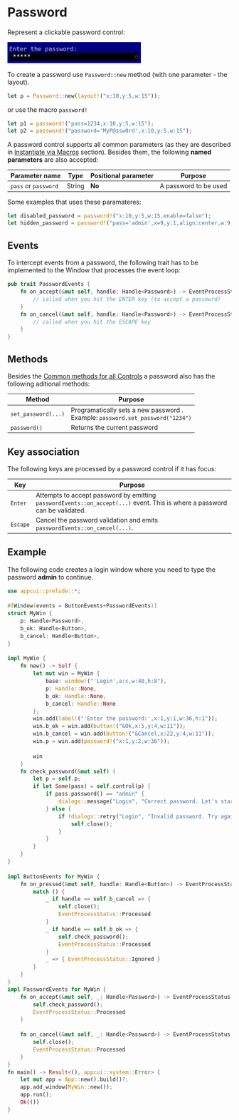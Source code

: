 # Password

Represent a clickable password control:

<img src="img/password.png" width=300/>

To create a password use `Password::new` method (with one parameter - the layout).
```rs
let p = Password::new(layout!("x:10,y:5,w:15"));
```
or use the macro `password!`
```rs
let p1 = password!("pass=1234,x:10,y:5,w:15");
let p2 = password!("password='MyP@ssw0rd',x:10,y:5,w:15");
```

A password control supports all common parameters (as they are described in [Instantiate via Macros](../instantiate_via_macros.md) section). Besides them, the following **named parameters** are also accepted:

| Parameter name       | Type   | Positional parameter | Purpose               |
| -------------------- | ------ | -------------------- | --------------------- |
| `pass` or `password` | String | **No**               | A password to be used |


Some examples that uses these paramateres:
```rs
let disabled_password = password!("x:10,y:5,w:15,enable=false");
let hidden_password = password!("pass='admin',x=9,y:1,align:center,w:9,visible=false");
```

## Events
To intercept events from a password, the following trait has to be implemented to the Window that processes the event loop:
```rs
pub trait PasswordEvents {
    fn on_accept(&mut self, handle: Handle<Password>) -> EventProcessStatus {
        // called when you hit the ENTER key (to accept a passowrd)
    }
    fn on_cancel(&mut self, handle: Handle<Password>) -> EventProcessStatus {
        // called when you hit the ESCAPE key
    }
}
```

## Methods

Besides the [Common methods for all Controls](../common_methods.md) a password also has the following aditional methods:

| Method              | Purpose                                                                           |
| ------------------- | --------------------------------------------------------------------------------- |
| `set_password(...)` | Programatically sets a new password .<br>Example: `password.set_password("1234")` |
| `password()`        | Returns the current password                                                      |

## Key association

The following keys are processed by a password control if it has focus:

| Key      | Purpose                                                                                                                     |
| -------- | --------------------------------------------------------------------------------------------------------------------------- |
| `Enter`  | Attempts to accept password by emitting `passwordEvents::on_accept(...)` event.  This is where a password can be validated. |
| `Escape` | Cancel the password validation and emits `passwordEvents::on_cancel(...)`.                                                  |


## Example

The following code creates a login window where you need to type the password **admin** to continue.

```rs
use appcui::prelude::*;

#[Window(events = ButtonEvents+PasswordEvents)]
struct MyWin {
    p: Handle<Password>,
    b_ok: Handle<Button>,
    b_cancel: Handle<Button>,
}

impl MyWin {
    fn new() -> Self {
        let mut win = MyWin {
            base: window!("'Login',a:c,w:40,h:8"),
            p: Handle::None,
            b_ok: Handle::None,
            b_cancel: Handle::None
        };
        win.add(label!("'Enter the password:',x:1,y:1,w:36,h:1"));
        win.b_ok = win.add(button!("&Ok,x:5,y:4,w:11"));
        win.b_cancel = win.add(button!("&Cancel,x:22,y:4,w:11"));
        win.p = win.add(password!("x:1,y:2,w:36"));

        win
    }
    fn check_password(&mut self) {
        let p = self.p;
        if let Some(pass) = self.control(p) {
            if pass.password() == "admin" {
                dialogs::message("Login", "Correct password. Let's start !");
            } else {
                if !dialogs::retry("Login", "Invalid password. Try again ?") {
                    self.close();
                }
            }
        }
    }
}

impl ButtonEvents for MyWin {
    fn on_pressed(&mut self, handle: Handle<Button>) -> EventProcessStatus {
        match () {
            _ if handle == self.b_cancel => {
                self.close();
                EventProcessStatus::Processed
            }
            _ if handle == self.b_ok => {
                self.check_password();
                EventProcessStatus::Processed
            }
            _ => { EventProcessStatus::Ignored }
        }
    }
}
impl PasswordEvents for MyWin {
    fn on_accept(&mut self, _: Handle<Password>) -> EventProcessStatus {
        self.check_password();
        EventProcessStatus::Processed
    }

    fn on_cancel(&mut self, _: Handle<Password>) -> EventProcessStatus {
        self.close();
        EventProcessStatus::Processed
    }
}
fn main() -> Result<(), appcui::system::Error> {
    let mut app = App::new().build()?;
    app.add_window(MyWin::new());
    app.run();
    Ok(())
}
```